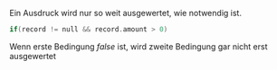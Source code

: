 Ein Ausdruck wird nur so weit ausgewertet, wie notwendig ist.

```c
if(record != null && record.amount > 0)
```

Wenn erste Bedingung $false$ ist, wird zweite Bedingung gar nicht erst ausgewertet